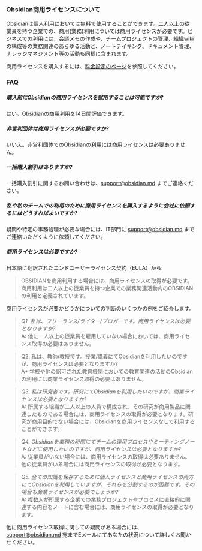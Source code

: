 ### Obsidian商用ライセンスについて

Obsidianは個人利用においては無料で使用することができます。二人以上の従業員を持つ企業での、商用(業務)利用については商用ライセンスが必要です。ビジネスでの利用には、会議メモの作成や、チームプロジェクトの管理、組織wikiの構成等の業務関連のあらゆる活動と、ノートテイキング、ドキュメント管理、ナレッジマネジメント等の活動も同様に含まれます。

商用ライセンスを購入するには、[料金設定のページ](https://obsidian.md/pricing)を参照してください。

### FAQ

##### 購入前にObsidianの商用ライセンスを試用することは可能ですか?

はい。Obsidianの商用利用を14日間評価できます。

##### 非営利団体は商用ライセンスが必要ですか?

いいえ。非営利団体でのObsidianの利用には商用ライセンスは必要ありません。

##### 一括購入割引はありますか?

一括購入割引に関するお問い合わせは、support@obsidian.md までご連絡ください。

##### 私や私のチームでの利用のために商用ライセンスを購入するように会社に依頼するにはどうすればよいですか?

疑問や特定の事務処理が必要な場合には、IT部門に support@obsidian.md までご連絡いただくように依頼してください。

##### 商用ライセンスは必要ですか?

日本語に翻訳されたエンドユーザーライセンス契約（EULA）から:

> OBSIDIANを商用利用する場合には、商用ライセンスの取得が必要です。商用利用は二人以上の従業員を持つ企業での業務関連活動内のOBSIDIANの利用と定義されています。

商用ライセンスが必要かどうかについての判断のいくつかの例をご紹介します。

> *Q1. 私は、フリーランス/ライター/ブロガーです。商用ライセンスは必要となりますか?*
> \
> A: 他に一人以上の従業員を雇用していない場合においては、商用ライセンス取得の必要はありません。

> Q2. 私は、教師/教授です。授業/講義にてObsidianを利用したいのですが、商用ライセンスは必要となりますか?
> \
> A* 学校や他の認可された教育機関においての教育関連の活動のObsidianの利用には商業ライセンス取得の必要はありません。

> *Q3. 私は研究者です。研究にてObsidianを利用したいのですが、商業ライセンスは必要となりますか?*
> \
> A: 所属する組織が二人以上の人員で構成され、その研究が商用製品に関連したものである場合には、商用ライセンスの取得が必要となります。研究が商用目的でない場合には、Obsidianを商用ライセンスなしで利用することができます。

> *Q4. Obsidianを業務の時間にてチームの運用プロセスやミーティングノートなどに使用したいのですが、商用ライセンスは必要となりますか?*
> \
> A: 従業員がいない場合には、商用ライセンスの取得は必要ありません。他の従業員がいる場合には商用ライセンスの取得が必要となります。

> *Q5. 全ての知識を保存するために個人ライセンスと商用ライセンスの両方にてObsidianを利用していますが、それらを分割するのが困難です。その場合も商業ライセンスが必要でしょうか?*
> \
> A: 複数人が所属する企業での業務プロジェクトやプロセスに直接的に関連する内容をノートに含む場合には、商用ライセンスの取得が必要となります。

他に商用ライセンス取得に関しての疑問がある場合には、support@obsidian.md 宛までEメールにてあなたの状況について詳しくお聞かせください。